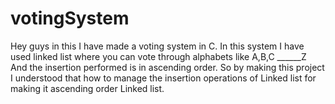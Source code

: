 # votingSystem
Hey guys in this I have made a voting system in C. 
In this system I have used linked list where you can vote through alphabets like A,B,C ______Z 
And the insertion performed is in ascending order. So by making this project I understood that how to manage the insertion operations of Linked list for making it ascending order Linked list.
